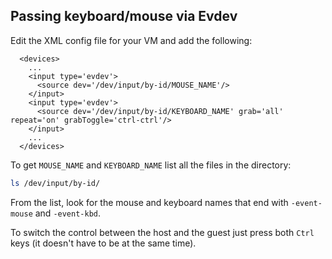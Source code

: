## Passing keyboard/mouse via Evdev

Edit the XML config file for your VM and add the following:

```
  <devices>
    ...
    <input type='evdev'>
      <source dev='/dev/input/by-id/MOUSE_NAME'/>
    </input>
    <input type='evdev'>
      <source dev='/dev/input/by-id/KEYBOARD_NAME' grab='all' repeat='on' grabToggle='ctrl-ctrl'/>
    </input>
    ...
  </devices>
```

To get `MOUSE_NAME` and `KEYBOARD_NAME` list all the files in the directory:

```bash
ls /dev/input/by-id/
```

From the list, look for the mouse and keyboard names that end with `-event-mouse` and `-event-kbd`.

To switch the control between the host and the guest just press both `Ctrl` keys (it doesn't have to be at the same time).
